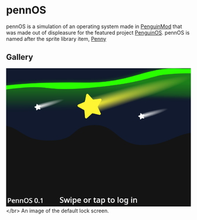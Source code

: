 # pennOS
pennOS is a simulation of an operating system made in [PenguinMod](https://penguinmod.com) that was made out of displeasure for the featured project [PenguinOS](https://studio.penguinmod.com/#3733687874). pennOS is named after the sprite library item, [Penny](https://library.penguinmod.com/files/images/user/Penny.svg)
## Gallery
![Image of an illustration of a night sky, with the text "pennOS 0.1" in the bottom left corner, and the text "Tap to unlock" in bottom center](https://github.com/SpaceySlime/pennOS/blob/main/Images/pennOS%20login%20(0.1%2025-5-25).png?raw=true)</br>
An image of the default lock screen.
